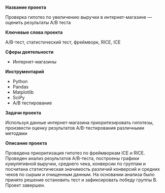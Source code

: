 **Название проекта**

Проверка гипотез по увеличению выручки в интернет-магазине — оценить результаты A/B теста

**Ключевые слова проекта**

A/B-тест, статистический тест, фреймворк, RICE, ICE

**Сферы деятельности**
- Интернет-магазины

**Инструментарий**
- Python
- Pandas
- Matplotlib
- SciPy
- A/B тестирование

**Задачи проекта**

Используя данные интернет-магазина приоритезировать гипотезы, произвести оценку результатов A/B-тестирования различными методами	

**Описание проекта**

Проведена приоритизация гипотез по фреймворкам ICE и RICE. Проведен анализ результатов A/B-теста, построены графики кумулятивной выручки, среднего чека, конверсии по группам и посчитана статистическая значимость различий конверсий и средних чеков по сырым и очищенным данным. На основании анализа было принято решение остановить тест и зафиксировать победу группы B. Проект завершен.
